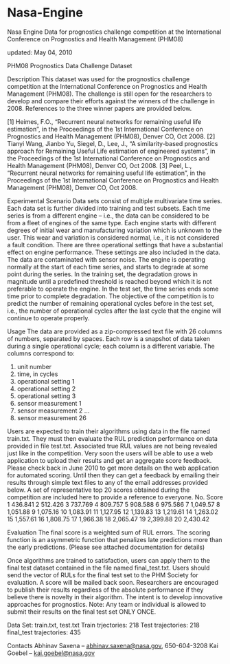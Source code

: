 # Nasa-Engine
Nasa Engine Data for prognostics challenge competition at the International Conference on Prognostics and Health Management (PHM08)

updated: May 04, 2010

PHM08 Prognostics Data Challenge Dataset

Description
This dataset was used for the prognostics challenge competition at the International Conference on Prognostics and Health Management (PHM08). The challenge is still open for the researchers to develop and compare their efforts against the winners of the challenge in 2008. References to the three winner papers are provided below.

[1] Heimes, F.O., “Recurrent neural networks for remaining useful life estimation”, in the Proceedings of the 1st International Conference on Prognostics and Health Management (PHM08), Denver CO, Oct 2008.
[2] Tianyi Wang, Jianbo Yu,  Siegel, D.,  Lee, J., “A similarity-based prognostics approach for Remaining Useful Life estimation of engineered systems”, in the Proceedings of the 1st International Conference on Prognostics and Health Management (PHM08), Denver CO, Oct 2008.
[3] Peel, L., “Recurrent neural networks for remaining useful life estimation”, in the Proceedings of the 1st International Conference on Prognostics and Health Management (PHM08), Denver CO, Oct 2008.

Experimental Scenario
Data sets consist of multiple multivariate time series. Each data set is further divided into training and test subsets. Each time series is from a different engine – i.e., the data can be considered to be from a fleet of engines of the same type. Each engine starts with different degrees of initial wear and manufacturing variation which is unknown to the user. This wear and variation is considered normal, i.e., it is not considered a fault condition. There are three operational settings that have a substantial effect on engine performance. These settings are also included in the data. The data are contaminated with sensor noise.
The engine is operating normally at the start of each time series, and starts to degrade at some point during the series. In the training set, the degradation grows in magnitude until a predefined threshold is reached beyond which it is not preferable to operate the engine. In the test set, the time series ends some time prior to complete degradation. The objective of the competition is to predict the number of remaining operational cycles before in the test set, i.e., the number of operational cycles after the last cycle that the engine will continue to operate properly.

Usage
The data are provided as a zip-compressed text file with 26 columns of numbers, separated by spaces. Each row is a snapshot of data taken during a single operational cycle; each column is a different variable. The columns correspond to:
1)	unit number
2)	time, in cycles
3)	operational setting 1
4)	operational setting 2
5)	operational setting 3
6)	sensor measurement  1
7)	sensor measurement  2
...
26)	sensor measurement  26

Users are expected to train their algorithms using data in the file named train.txt. They must then evaluate the RUL prediction performance on data provided in file test.txt. Associated true RUL values are not being revealed just like in the competition. Very soon the users will be able to use a web application to upload their results and get an aggregate score feedback. Please check back in June 2010 to get more details on the web application for automated scoring. Until then they can get a feedback by emailing their results through simple text files to any of the email addresses provided below. A set of representative top 20 scores obtained during the competition are included here to provide a reference to everyone. 
No.	Score
1	436.841
2	512.426
3	737.769
4	809.757
5	908.588
6	975.586
7	1,049.57
8	1,051.88
9	1,075.16
10	1,083.91
11	1,127.95
12	1,139.83
13	1,219.61
14	1,263.02
15	1,557.61
16	1,808.75
17	1,966.38
18	2,065.47
19	2,399.88
20	2,430.42

Evaluation
The final score is a weighted sum of RUL errors. The scoring function is an asymmetric function that penalizes late predictions more than the early predictions. (Please see attached documentation for details)

Once algorithms are trained to satisfaction, users can apply them to the final test dataset contained in the file named final_test.txt. Users should send the vector of RULs for the final test set to the PHM Society for evaluation. A score will be mailed back soon. Researchers are encouraged to publish their results regardless of the absolute performance if they believe there is novelty in their algorithm. The intent is to develop innovative approaches for prognostics.
Note: Any team or individual is allowed to submit their results on the final test set ONLY ONCE. 

Data Set: train.txt, test.txt
Train trjectories: 218
Test trajectories: 218
final_test trajectories: 435


Contacts
Abhinav Saxena – abhinav.saxena@nasa.gov, 650-604-3208
Kai Goebel – kai.goebel@nasa.gov 
